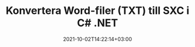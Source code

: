 ---
############################# Static ############################
layout: "autogen-gist"
date: 2021-10-02T14:22:14+03:00
draft: false
path: "sv/total/net/conversion/txt-to-sxc/"
other_out_formats: "PDF DOC DOCX DOCM DOT DOTX DOTM TXT RTF HTML HTM MHTML MHT XLS XLSX XLSM XLSB XLT XLTX XLTM XLAM CSV TSV DIF SXC FODS PPT PPTX PPS PPSX PPSM POT POTX PPTM POTM ODT OTT OTP ODP ODS EMZ WMZ SVG SVGZ XPS TEX DCM WMF EMF BMP PNG GIF JPEG TIFF ICO WEBP JP2 TGA PSB PSD EPUB MD FODP JPG"
ad_headline: "Konvertera TXT till SXC | .NET"
ad_description: "Mest exakta TXT till SXC dokumentkonverteringslösning för dina .NET-applikationer."

############################# Head ############################
head_title: "Konvertera TXT till SXC i C# ASP.NET | .NET Word-dokumentkonvertering"
head_description: ".NET Ordbehandlingsdokument konvertering API. Konvertera TXT till SXC och 100+ andra bilder och filformat i .NET (C#, VB.NET, ASP.NET & .NET Core) applikationer. Visa det konverterade SXC-dokumentet som HTML-visare."

############################# Header ############################
title: "Konvertera Word-filer (TXT) till SXC i C# .NET"
description: "Konvertera TXT (Word-filer) programmässigt till SXC i C# VB.NET & ASP.NET-applikationer med hjälp av flexibla dokumentkonverteringsfunktioner som låter dig anpassa det resulterande dokumentets utseende. Konvertera alla populära ordbehandlingsdokumentformat till Excel-kalkylblad, PowerPoint-presentationer, PDF, Photoshop, e-bok, webb- och bildfilformat. Det inbyggda .NET-konverterings-API:et erbjuder flera dokumentkonverteringsalternativ för att konvertera hela dokumentet eller välja specifika sidor i källdokumentfilen baserat på de selektiva sidnumren eller sidintervallen och enkelt konvertera till ett dokumentformat som stöds."

############################# SubMenu ############################
submenu:
    enable: false

############################# Content ############################
content:
    enable: true
    block:
    - title_left: "Hur man konverterar TXT till SXC i C# .NET"
      content_left: |
          Följ dessa enkla steg för konvertering av TXT till SXC i .NET. Visa det konverterade SXC-dokumentet som det är eller rendera och visa det som HTML utan att använda någon extern programvara.

          -   Skapa **Converter**-objekt för att konvertera TXT-dokument
          -   Ställ in konverteringsalternativen för SXC-format
          -   Anrop **Convert** för klassinstansen **Converter** för konvertering till SXC
          -   Ställ in alternativ för HTML-visning
          -   Skapa **Viewer**-objekt för att se konverterad SXC som HTML
          
      title_right: "Nedladdningar och installationsinstruktioner"
      content_right: |
          Du behöver namnrymder `GroupDocs.Conversion` och `GroupDocs.Viewer` för att konvertera Word-filformat till ett brett utbud av bilder och dokumenttyper som PDF, Microsoft Office (Word, Excel, PowerPoint, Project, Outlook), OpenDocument, HTML och CAD-diagram. Utforska andra [.NET API:er för Office-dokument](https://products.conholdate.com/total/net/) som erbjuds av Conholdate.Total.
          
          Hämta respektive monteringsfiler från [Nedladdningar](https://downloads.conholdate.com/total/net) eller hämta hela paketet från [NuGet](https://www.nuget.org/packages/Conholdate.Total/) för att lägga till `Conholdate.Total for .NET` direkt i din arbetsyta.
          
      gisthash: "4f311c07ae9ee691b8afb7960aa6c806"
      gistfile: "word-to-pdf-conversion.cs"

    - title_left: "Lägg till text eller bildvattenstämpel till SXC i C#"
      content_left: |
          Konvertera dokument (TXT till SXC) exakt som originalfilen och använd text- eller bildvattenstämplar på de konverterade dokumentsidorna med C# .NET.

          -   Skapa **Converter**-objekt för att konvertera TXT-dokument
          -   Skapa en ny instans av klassen **WatermarkOptions**
          -   Ange egenskaper för vattenstämpel (färg, bredd, text, bild etc)
          -   Instantiera rätt **ConvertOptions**-klass
          -   Ställ in egenskapen **Watermark** för **ConvertOptions**-instansen
          -   Anrop **Convert** för klassinstansen **Converter** för konvertering till SXC
        
      title_right: "Utdrag av källdokumentinformation"
      content_right: |
          Funktionen för att extrahera dokumentinformation gör det inte bara möjligt att få den grundläggande informationen om källdokumentfilen utan den stöder också extrahering av värdefull filformatsspecifik information såsom projektstart- och slutdatum för en Microsoft Project-fil, eventuella utskriftsrestriktioner för ett PDF-dokument, lista över mappar som ingår i en Outlook-datafil etc.

          Konvertera populära dokumentfilformat på olika operativsystem som Windows, Linux eller macOS medan du använder plattformar som Windows Azure, Mono och Xamarin.
          
      gisthash: "a15affe15284876ce010a315a09da1f0"
      gistfile: "convert-word-to-pdf-and-add-text-watermark-to-converted-pdf.cs"

    - title_left: "Konvertera lösenordsskyddat Word till PDF"
      content_left: |
          Den lösenordsskyddade dokumentkonverteringen i .NET är nu enklare med Conholdate.Total för .NET API:er. Lägg bara till några rader C#-kod och konvertera ett lösenordsskyddat Microsoft Word-dokument till en PDF-fil utan att använda någon extern programvara.

          -   Definiera **LoadOptions** och ange lösenord från dokumentspecifika laddningsalternativ
          -   Skapa **Converter**-objekt för att konvertera Word-dokument
          -   Instantiera klassen **PdfConvertOptions**
          -   Anrop **Convert** för klassinstansen **Converter** för konvertering till PDF
          
      title_right: "Ladda och konvertera fjärrplacerade dokument"
      content_right: |
          Genom att använda Conholdate.Total för .NET – utvecklare kan ladda och konvertera dokument från olika avlägsna platser och molndokumentlagringsresurser som Amazon S3, Microsoft Azure Blob, FTP, lokal disk, stream eller en enkel URL. Du behöver bara specificera metoden för att erhålla fjärrbelägen dokumentström och sedan skicka den vidare till klassen Converter som en konstruktor.
          
          Conholdate.Total för .NET API:er är inbyggda i Windows Forms, ASP.NET, WPF, WCF eller någon typ av applikation baserad på .NET Framework 2.0 eller senare.
          
      gisthash: "3b7541492166a47d49ca85c55b531055"
      gistfile: "convert-password-protected-word-to-pdf.cs"

############################# About Formats ############################
about_formats:
    enable: false
############################# More Formats ############################
more_formats:
    enable: true
    auto: false
    other_out_formats: PDF DOC DOCX DOCM DOT DOTX DOTM TXT RTF HTML HTM MHTML MHT XLS XLSX XLSM XLSB XLT XLTX XLTM XLAM CSV TSV DIF SXC FODS PPT PPTX PPS PPSX PPSM POT POTX PPTM POTM ODT OTT OTP ODP ODS EMZ WMZ SVG SVGZ XPS TEX DCM WMF EMF BMP PNG GIF JPEG TIFF ICO WEBP JP2 TGA PSB PSD EPUB MD FODP JPG
############################# Back to top ###############################
back_to_top:
  enable: true
---